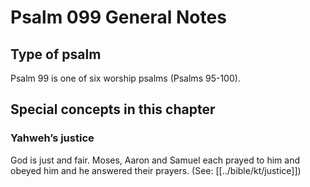 # Psalm 099 General Notes
## Type of psalm

Psalm 99 is one of six worship psalms (Psalms 95-100).

## Special concepts in this chapter

### Yahweh’s justice
God is just and fair. Moses, Aaron and Samuel each prayed to him and obeyed him and he answered their prayers. (See: [[../bible/kt/justice]])